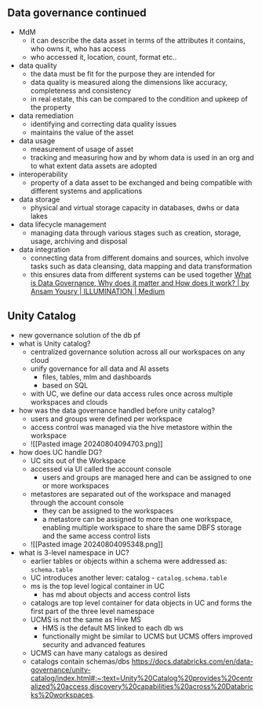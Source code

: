 ## Data governance continued
- MdM
	- it can describe the data asset in terms of the attributes it contains, who owns it, who has access
	- who accessed it, location, count, format etc..
- data quality
	- the data must be fit for the purpose they are intended for
	- data quality is measured along the dimensions like accuracy, completeness and consistency
	- in real estate, this can be compared to the condition and upkeep of the property
- data remediation
	- identifying and correcting data quality issues
	- maintains the value of the asset
- data usage
	- measurement of usage of asset
	- tracking and measuring how and by whom data is used in an org and to what extent data assets are adopted
- interoperability
	- property of a data asset to be exchanged and being compatible with different systems and applications
- data storage
	- physical and virtual storage capacity in databases, dwhs or data lakes
- data lifecycle management
	- managing data through various stages such as creation, storage, usage, archiving and disposal
- data integration
	- connecting data from different domains and sources, which involve tasks such as data cleansing, data mapping and data transformation
	- this ensures data from different systems can be used together
[What is Data Governance, Why does it matter and How does it work? | by Ansam Yousry | ILLUMINATION | Medium](https://medium.com/illumination/what-is-data-governance-why-does-it-matter-and-how-does-it-work-18f75865831f)

## Unity Catalog
- new governance solution of the db pf
- what is Unity catalog?
	- centralized governance solution across all our workspaces on any cloud
	- unify governance for all data and AI assets
		- files, tables, mlm and dashboards
		- based on SQL
	- with UC, we define our data access rules once across multiple workspaces and clouds
- how was the data governance handled before unity catalog?
	- users and groups were defined per workspace
	- access control was managed via the hive metastore within the workspace
	- ![[Pasted image 20240804094703.png]]
- how does UC handle DG?
	- UC sits out of the Workspace
	- accessed via UI called the account console
		- users and groups are managed here and can be assigned to one or more workspaces
	- metastores are separated out of the workspace and managed through the account console 
		- they can be assigned to the workspaces
		- a metastore can be assigned to more than one workspace, enabling multiple workspace to share the same DBFS storage and the same access control lists
	- ![[Pasted image 20240804095348.png]]
- what is 3-level namespace in UC?
	- earlier tables or objects within a schema were addressed as: `schema.table`
	- UC introduces another lever: catalog - `catalog.schema.table`
	- ms is the top level logical container in UC
		- has md about objects and access control lists
	- catalogs are top level container for data objects in UC and forms the first part of the three level namespace
	- UCMS is not the same as Hive MS
		- HMS is the default MS linked to each db ws
		- functionally might be similar to UCMS but UCMS offers improved security and advanced features
	- UCMS can have many catalogs as desired
	- catalogs contain schemas/dbs
https://docs.databricks.com/en/data-governance/unity-catalog/index.html#:~:text=Unity%20Catalog%20provides%20centralized%20access,discovery%20capabilities%20across%20Databricks%20workspaces.